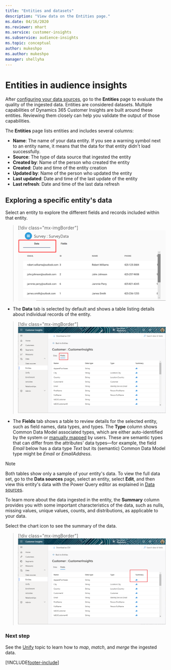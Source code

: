 ```yaml
---
title: "Entities and datasets"
description: "View data on the Entities page."
ms.date: 04/16/2020
ms.reviewer: mhart
ms.service: customer-insights
ms.subservice: audience-insights
ms.topic: conceptual
author: mukeshpo
ms.author: mukeshpo
manager: shellyha
---
```


# Entities in audience insights

After [configuring your data sources](data-sources.md), go to the **Entities** page to evaluate the quality of the ingested data. Entities are considered datasets. Multiple capabilities of Dynamics 365 Customer Insights are built around these entities. Reviewing them closely can help you validate the output of those capabilities.

The **Entities** page lists entities and includes several columns:

- **Name**: The name of your data entity. If you see a warning symbol next to an entity name, it means that the data for that entity didn't load successfully.
- **Source**: The type of data source that ingested the entity
- **Created by**: Name of the person who created the entity
- **Created**: Date and time of the entity creation
- **Updated by**: Name of the person who updated the entity
- **Last updated**: Date and time of the last update of the entity
- **Last refresh**: Date and time of the last data refresh

## Exploring a specific entity's data

Select an entity to explore the different fields and records included within that entity.

> [!div class="mx-imgBorder"]
> ![Select an entity](media/data-manager-entities-data.png "Select an entity")

- The **Data** tab is selected by default and shows a table listing details about individual records of the entity.

> [!div class="mx-imgBorder"]
> ![Fields table](media/data-manager-entities-fields.PNG "Fields table")

- The **Fields** tab shows a table to review details for the selected entity, such as field names, data types, and types. The **Type** column shows Common Data Model associated types, which are either auto-identified by the system or [manually mapped](map-entities.md) by users. These are semantic types that can differ from the attributes' data types—for example, the field *Email* below has a data type *Text* but its (semantic) Common Data Model type might be *Email* or *EmailAddress*.

> [!NOTE]
> Both tables show only a sample of your entity's data. To view the full data set, go to the **Data sources** page, select an entity, select **Edit**, and then view this entity's data with the Power Query editor as explained in [Data sources](data-sources.md).

To learn more about the data ingested in the entity, the **Summary** column provides you with some important characteristics of the data, such as nulls, missing values, unique values, counts, and distributions, as applicable to your data.

Select the chart icon to see the summary of the data.

> [!div class="mx-imgBorder"]
> ![Summary symbol](media/data-manager-entities-summary.png "Data summary table")

### Next step

See the [Unify](data-unification.md) topic to learn how to *map*, *match*, and *merge* the ingested data.


[!INCLUDE[footer-include](../includes/footer-banner.md)]